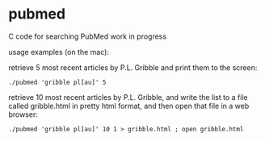 # pubmed
C code for searching PubMed
work in progress

usage examples (on the mac):

retrieve 5 most recent articles by P.L. Gribble and print them to the screen:

```
./pubmed 'gribble pl[au]' 5
```

retrieve 10 most recent articles by P.L. Gribble, and write the list
	 to a file called gribble.html in pretty html format, and then
	 open that file in a web browser:

```
./pubmed 'gribble pl[au]' 10 1 > gribble.html ; open gribble.html
```


